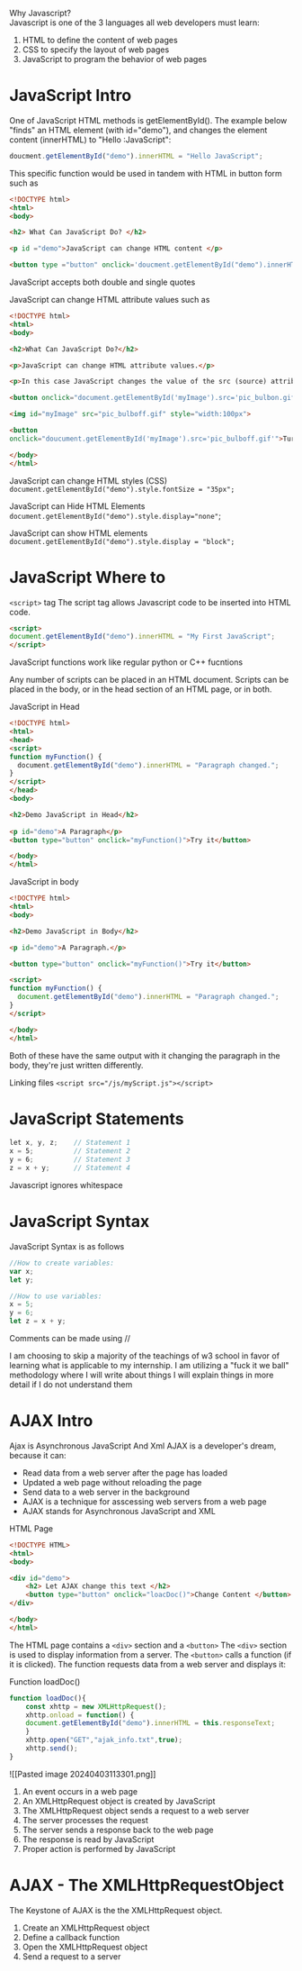 Why Javascript?<br> Javascript is one of the 3 languages all web developers must learn:
1. HTML to define the content of web pages
2. CSS to specify the layout of web pages
3. JavaScript to program the behavior of web pages

# JavaScript Intro

One of JavaScript HTML methods is getElementById(). The example below "finds"  an HTML element (with id="demo"), and changes the element content (innerHTML) to "Hello :JavaScript":
```JavaScript
doucment.getElementById("demo").innerHTML = "Hello JavaScript";
```

This specific function would be used in tandem with HTML in button form such as 
```html
<!DOCTYPE html>
<html>
<body>

<h2> What Can JavaScript Do? </h2>

<p id ="demo">JavaScript can change HTML content </p>

<button type ="button" onclick='doucment.getElementById("demo").innerHTML = "Hello JavaScript!"'>Click me!</button>
```
JavaScript accepts both double and single quotes

JavaScript can change HTML attribute values such as 
```html
<!DOCTYPE html>
<html>
<body>

<h2>What Can JavaScript Do?</h2>

<p>JavaScript can change HTML attribute values.</p>

<p>In this case JavaScript changes the value of the src (source) attribute of an image.</p>

<button onclick="document.getElementById('myImage').src='pic_bulbon.gif'">Turn on the light</button>

<img id="myImage" src="pic_bulboff.gif" style="width:100px">

<button
onclick="doucument.getElementById('myImage').src='pic_bulboff.gif'">Turn off the light </button>

</body>
</html>
```

JavaScript can change HTML styles (CSS)
`document.getElementById("demo").style.fontSize = "35px";`

JavaScript can Hide HTML Elements
`document.getElementById("demo").style.display="none"`;

JavaScript can show HTML elements
`document.getElementById("demo").style.display = "block";`

# JavaScript Where to

`<script>` tag
The script tag allows Javascript code to be inserted into HTML code.
```HTML
<script>
document.getElementById("demo").innerHTML = "My First JavaScript";
</script>
```

JavaScript functions work like regular python or C++ fucntions

Any number of scripts can be placed in an HTML document. Scripts can be placed in the body, or in the head section of an HTML page, or in both.

JavaScript in Head
```html
<!DOCTYPE html>  
<html>  
<head>  
<script>  
function myFunction() {  
  document.getElementById("demo").innerHTML = "Paragraph changed.";  
}  
</script>  
</head>  
<body>

<h2>Demo JavaScript in Head</h2>  
  
<p id="demo">A Paragraph</p>  
<button type="button" onclick="myFunction()">Try it</button>

</body>  
</html>
```

JavaScript in body
```html
<!DOCTYPE html>
<html>
<body>

<h2>Demo JavaScript in Body</h2>

<p id="demo">A Paragraph.</p>

<button type="button" onclick="myFunction()">Try it</button>

<script>
function myFunction() {
  document.getElementById("demo").innerHTML = "Paragraph changed.";
}
</script>

</body>
</html> 
```

Both of these have the same output with it changing the paragraph in the body, they're just written differently. 

Linking files
`<script src="/js/myScript.js"></script>`

# JavaScript Statements

```javascript
let x, y, z;    // Statement 1  
x = 5;          // Statement 2  
y = 6;          // Statement 3  
z = x + y;      // Statement 4
```

Javascript ignores whitespace

# JavaScript Syntax

JavaScript Syntax is as follows 
```JavaScript
//How to create variables:
var x;
let y;

//How to use variables:
x = 5;
y = 6;
let z = x + y;
```

Comments can be made using //

I am choosing to skip a majority of the teachings of w3 school in favor of learning what is applicable to my internship. I am utilizing a "fuck it we ball" methodology where I will write about things I will explain things in more detail if I do not understand them

# AJAX  Intro
Ajax is Asynchronous JavaScript And Xml
AJAX is a developer's dream, because it can:
- Read data from a web server after the page has loaded
- Updated a web page without reloading the page
- Send data to a web server in the background
- AJAX is a technique for asscessing web servers from a web page
- AJAX stands for Asynchronous JavaScript and XML

HTML Page
```html
<!DOCTYPE HTML>
<html>
<body>

<div id="demo">
	<h2> Let AJAX change this text </h2>
	<button type="button" onclick="loacDoc()">Change Content </button>
</div>

</body>
</html>
```

The HTML page contains a `<div>` section and a `<button>`
The `<div>` section is used to display information from a server.
The `<button>` calls a function (if it is clicked).
The function requests data from a web server and displays it:

Function loadDoc()
```JavaScript
function loadDoc(){
	const xhttp = new XMLHttpRequest();
	xhttp.onload = function() {
	document.getElementById("demo").innerHTML = this.responseText;
	}
	xhttp.open("GET","ajak_info.txt",true);
	xhttp.send();
}
```

![[Pasted image 20240403113301.png]]
1. An event occurs in a web page
2. An XMLHttpRequest object is created by JavaScript
3. The XMLHttpRequest object sends a request to a web server
4. The server processes the request
5. The server sends a response back to the web page
6. The response is read by JavaScript
7. Proper action is performed by JavaScript

# AJAX - The XMLHttpRequestObject

The Keystone of AJAX is the the XMLHttpRequest object.
1. Create an XMLHttpRequest object
2. Define a callback function
3. Open the XMLHttpRequest object
4. Send a request to a server